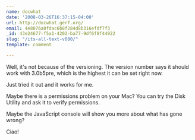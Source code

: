```yaml
---
name: docwhat
date: '2008-03-26T16:37:15-04:00'
url: http://docwhat.gerf.org/
email: 4e8076a0fdac6b8f284d8b316efdf7f3
_id: 43e24677-f5a1-4202-ba77-9df6f8f44922
slug: "/its-all-text-v080/"
template: comment

---
```


Well, it's not because of the versioning.  The version number says it should work with 3.0b5pre, which is the highest it can be set right now.

Just tried it out and it works for me.

Maybe there is a permissions problem on your Mac?  You can try the Disk Utility and ask it to verify permissions.

Maybe the JavaScript console will show you more about what has gone wrong?

Ciao!
